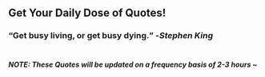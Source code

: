## Get Your Daily Dose of Quotes!
### <q>Get busy living, or get busy dying.</q> -<em>Stephen King</em> <br><br>
##### NOTE: These Quotes will be updated on a frequency basis of 2-3 hours ~
